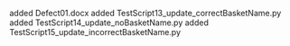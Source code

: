 added Defect01.docx
added TestScript13_update_correctBasketName.py
added TestScript14_update_noBasketName.py
added TestScript15_update_incorrectBasketName.py


